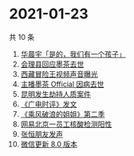 # 2021-01-23

共 10 条

<!-- BEGIN -->
<!-- 最后更新时间 Sat Jan 23 2021 04:51:20 GMT+0800 (CST) -->
1. [华晨宇「是的，我们有一个孩子」](https://www.zhihu.com/search?q=华晨宇张碧晨)
1. [会理县回应墨茶去世 ](https://www.zhihu.com/search?q=墨茶)
1. [西藏冒险王视频声音曝光](https://www.zhihu.com/search?q=西藏冒险王)
1. [主播墨茶 Official 因病去世](https://www.zhihu.com/search?q=墨茶去世)
1. [昆明发生劫持人质案件](https://www.zhihu.com/search?q=昆明劫持)
1. [《广电时评》发文](https://www.zhihu.com/search?q=广电封杀郑爽)
1. [《乘风破浪的姐姐》第二季](https://www.zhihu.com/search?q=浪姐2)
1. [网易北京一员工核酸检测阳性](https://www.zhihu.com/search?q=网易)
1. [张恒朋友发声 ](https://www.zhihu.com/search?q=张恒朋友采访)
1. [微信更新 8.0 版本](https://www.zhihu.com/search?q=微信更新)
<!-- END -->

